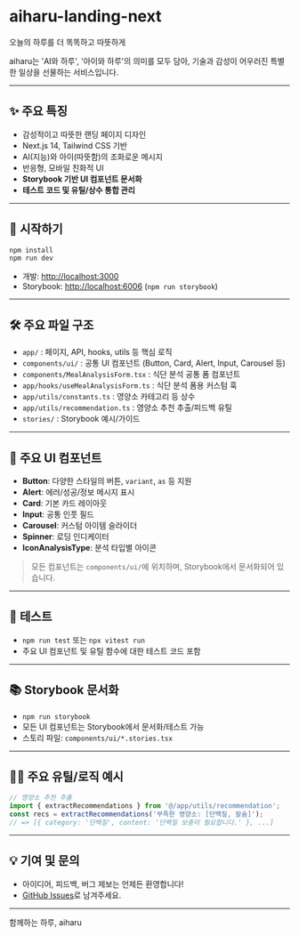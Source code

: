 # aiharu-landing-next

오늘의 하루를 더 똑똑하고 따뜻하게

aiharu는 'AI와 하루', '아이와 하루'의 의미를 모두 담아, 기술과 감성이 어우러진 특별한 일상을 선물하는 서비스입니다.

---

## ✨ 주요 특징

- 감성적이고 따뜻한 랜딩 페이지 디자인
- Next.js 14, Tailwind CSS 기반
- AI(지능)와 아이(따뜻함)의 조화로운 메시지
- 반응형, 모바일 친화적 UI
- **Storybook 기반 UI 컴포넌트 문서화**
- **테스트 코드 및 유틸/상수 통합 관리**

---

## 🚀 시작하기

```bash
npm install
npm run dev
```

- 개발: [http://localhost:3000](http://localhost:3000)
- Storybook: [http://localhost:6006](http://localhost:6006) (`npm run storybook`)

---

## 🛠️ 주요 파일 구조

- `app/` : 페이지, API, hooks, utils 등 핵심 로직
- `components/ui/` : 공통 UI 컴포넌트 (Button, Card, Alert, Input, Carousel 등)
- `components/MealAnalysisForm.tsx` : 식단 분석 공통 폼 컴포넌트
- `app/hooks/useMealAnalysisForm.ts` : 식단 분석 폼용 커스텀 훅
- `app/utils/constants.ts` : 영양소 카테고리 등 상수
- `app/utils/recommendation.ts` : 영양소 추천 추출/피드백 유틸
- `stories/` : Storybook 예시/가이드

---

## 🧩 주요 UI 컴포넌트

- **Button**: 다양한 스타일의 버튼, `variant`, `as` 등 지원
- **Alert**: 에러/성공/정보 메시지 표시
- **Card**: 기본 카드 레이아웃
- **Input**: 공통 인풋 필드
- **Carousel**: 커스텀 아이템 슬라이더
- **Spinner**: 로딩 인디케이터
- **IconAnalysisType**: 분석 타입별 아이콘

> 모든 컴포넌트는 `components/ui/`에 위치하며, Storybook에서 문서화되어 있습니다.

---

## 🧪 테스트

- `npm run test` 또는 `npx vitest run`  
- 주요 UI 컴포넌트 및 유틸 함수에 대한 테스트 코드 포함

---

## 📚 Storybook 문서화

- `npm run storybook`  
- 모든 UI 컴포넌트는 Storybook에서 문서화/테스트 가능
- 스토리 파일: `components/ui/*.stories.tsx`

---

## 🧑‍💻 주요 유틸/로직 예시

```ts
// 영양소 추천 추출
import { extractRecommendations } from '@/app/utils/recommendation';
const recs = extractRecommendations('부족한 영양소: [단백질, 칼슘]');
// => [{ category: '단백질', content: '단백질 보충이 필요합니다.' }, ...]
```

---

## 💡 기여 및 문의

- 아이디어, 피드백, 버그 제보는 언제든 환영합니다!
- [GitHub Issues](https://github.com/jaloveeye/aiharu-landing-next/issues)로 남겨주세요.

---

함께하는 하루, aiharu
